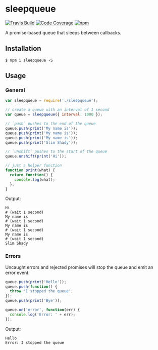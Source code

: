 # sleepqueue

[![Travis Build](http://img.shields.io/travis/maximilianschmitt/sleepqueue.svg?style=flat)](https://travis-ci.org/maximilianschmitt/sleepqueue) [![Code Coverage](https://img.shields.io/coveralls/maximilianschmitt/sleepqueue.svg)](https://coveralls.io/r/maximilianschmitt/sleepqueue) [![npm](https://img.shields.io/npm/dm/sleepqueue.svg)](https://www.npmjs.com/package/sleepqueue)

A promise-based queue that sleeps between callbacks.

## Installation

```
$ npm i sleepqueue -S
```

## Usage

### General

```js
var sleepqueue = require('./sleepqueue');

// create a queue with an interval of 1 second
var queue = sleepqueue({ interval: 1000 });

// `push` pushes to the end of the queue
queue.push(print('My name is'));
queue.push(print('My name is'));
queue.push(print('My name is'));
queue.push(print('Slim Shady'));

// `unshift` pushes to the start of the queue
queue.unshift(print('Hi'));

// just a helper function
function print(what) {
  return function() {
    console.log(what);
  };
}
```

Output:

```
Hi
# (wait 1 second)
My name is
# (wait 1 second)
My name is
# (wait 1 second)
My name is
# (wait 1 second)
Slim Shady
```

### Errors

Uncaught errors and rejected promises will stop the queue and emit an error event.

```js
queue.push(print('Hello'));
queue.push(function() {
  throw 'I stopped the queue';
});
queue.push(print('Bye'));

queue.on('error', function(err) {
  console.log('Error: ' + err);
});
```

Output:

```
Hello
Error: I stopped the queue
```
